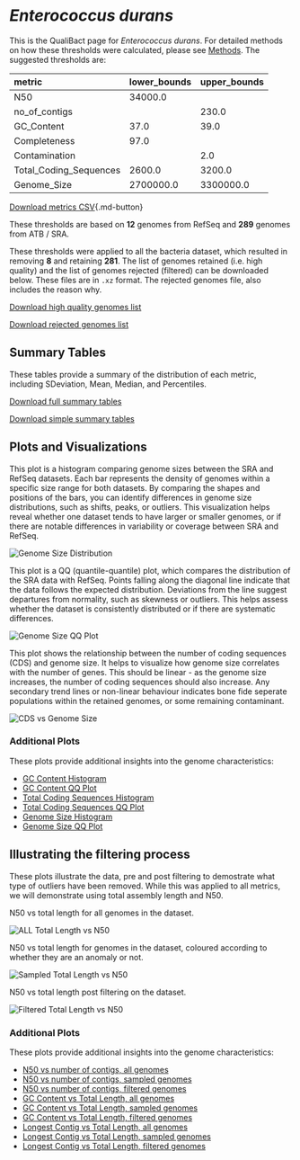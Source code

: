 # *Enterococcus durans*

This is the QualiBact page for *Enterococcus durans*. For detailed methods on how these thresholds were calculated, please see [Methods](../../methods.md).
The suggested thresholds are: 

| metric                 | lower_bounds   | upper_bounds   |
|:-----------------------|:---------------|:---------------|
| N50                    | 34000.0        |                |
| no_of_contigs          |                | 230.0          |
| GC_Content             | 37.0           | 39.0           |
| Completeness           | 97.0           |                |
| Contamination          |                | 2.0            |
| Total_Coding_Sequences | 2600.0         | 3200.0         |
| Genome_Size            | 2700000.0      | 3300000.0      |

[Download metrics CSV](Enterococcus_durans_metrics.csv){.md-button}


These thresholds are based on **12** genomes from RefSeq and **289** genomes from ATB / SRA.

These thresholds were applied to all the bacteria dataset, which resulted in removing **8** and retaining **281**.
The list of genomes retained (i.e. high quality) and the list of genomes rejected (filtered) can be downloaded below. These files are in `.xz` format. The rejected genomes file, also includes the reason why.

[Download high quality genomes list](Enterococcus_durans_high_quality_genomes.csv.xz)


[Download rejected genomes list](Enterococcus_durans_filtered_out_genomes.csv.xz)



## Summary Tables
These tables provide a summary of the distribution of each metric, including SDeviation, Mean, Median, and Percentiles.

[Download full summary tables](summary.csv)

[Download simple summary tables](selected_summary.csv)

## Plots and Visualizations

This plot is a histogram comparing genome sizes between the SRA and RefSeq datasets. Each bar represents the density of genomes within a specific size range for both datasets. By comparing the shapes and positions of the bars, you can identify differences in genome size distributions, such as shifts, peaks, or outliers. This visualization helps reveal whether one dataset tends to have larger or smaller genomes, or if there are notable differences in variability or coverage between SRA and RefSeq.

![Genome Size Distribution](Genome_Size_refseq_histogram_kde.png)

This plot is a QQ (quantile-quantile) plot, which compares the distribution of the SRA data with RefSeq. Points falling along the diagonal line indicate that the data follows the expected distribution. Deviations from the line suggest departures from normality, such as skewness or outliers. This helps assess whether the dataset is consistently distributed or if there are systematic differences.

![Genome Size QQ Plot](Genome_Size_refseq_qqplot.png)

This plot shows the relationship between the number of coding sequences (CDS) and genome size. It helps to visualize how genome size correlates with the number of genes. This should be linear - as the genome size increases, the number of coding sequences should also increase. Any secondary trend lines or non-linear behaviour indicates bone fide seperate populations within the retained genomes, or some remaining contaminant. 

![CDS vs Genome Size](Enterococcus_durans_CDS_vs_Genome_Size.png)

### Additional Plots

These plots provide additional insights into the genome characteristics:

- [GC Content Histogram](GC_Content_refseq_histogram_kde.png)
- [GC Content QQ Plot](GC_Content_refseq_qqplot.png)
- [Total Coding Sequences Histogram](Total_Coding_Sequences_refseq_histogram_kde.png)
- [Total Coding Sequences QQ Plot](Total_Coding_Sequences_refseq_qqplot.png)
- [Genome Size Histogram](Genome_Size_refseq_histogram_kde.png)
- [Genome Size QQ Plot](Genome_Size_refseq_qqplot.png)
## Illustrating the filtering process
These plots illustrate the data, pre and post filtering to demostrate what type of outliers have been removed. While this was applied to all metrics, we will demonstrate using total assembly length and N50.

N50 vs total length for all genomes in the dataset.

![ALL Total Length vs N50](Enterococcus_durans_all_total_length_N50.png)

N50 vs total length for genomes in the dataset, coloured according to whether they are an anomaly or not.

![Sampled Total Length vs N50](Enterococcus_durans_sample_total_length_N50.png)

N50 vs total length post filtering on the dataset.

![Filtered Total Length vs N50](Enterococcus_durans_filt_total_length_N50.png)

### Additional Plots

These plots provide additional insights into the genome characteristics:

- [N50 vs number of contigs, all genomes](Enterococcus_durans_all_N50_number.png)
- [N50 vs number of contigs, sampled genomes](Enterococcus_durans_sample_N50_number.png)
- [N50 vs number of contigs, filtered genomes](Enterococcus_durans_filt_N50_number.png)
- [GC Content vs Total Length, all genomes](Enterococcus_durans_all_total_length_GC_Content.png)
- [GC Content vs Total Length, sampled genomes](Enterococcus_durans_sample_total_length_GC_Content.png)
- [GC Content vs Total Length, filtered genomes](Enterococcus_durans_filt_total_length_GC_Content.png)
- [Longest Contig vs Total Length, all genomes](Enterococcus_durans_all_total_length_longest.png)
- [Longest Contig vs Total Length, sampled genomes](Enterococcus_durans_sample_total_length_longest.png)
- [Longest Contig vs Total Length, filtered genomes](Enterococcus_durans_filt_total_length_longest.png)
